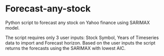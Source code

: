 # Forecast-any-stock
Python script to forecast any stock on Yahoo finance using SARIMAX model. 

The script requires only 3 user inputs: Stock Symbol, Years of Timeseries data to import and Forecast horizon. Based on the user inputs the script returns the forecasts using the SARIMAX with lowest AIC.
